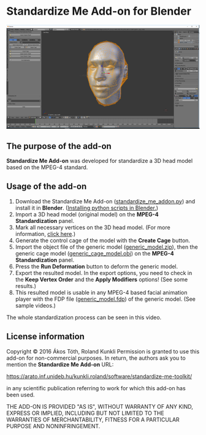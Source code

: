 # Standardize Me Add-on for Blender

![alt text](images/sme1.png)

## The purpose of the add-on

**Standardize Me Add-on** was developed for standardize a 3D head model based on the MPEG-4 standard.

## Usage of the add-on

1. Download the Standardize Me Add-on ([standardize_me_addon.py](files/standardize_me_addon.py)) and install it in **Blender**. ([Installing python scripts in Blender.](videos/install_blender_addon.mp4))
2. Import a 3D head model (original model) on the **MPEG-4 Standardization** panel.
3. Mark all necessary vertices on the 3D head model. (For more information, [click here](mark_vertices.md).)
4. Generate the control cage of the model with the **Create Cage** button.
5. Import the object file of the generic model ([generic_model.zip](files/generic_model.zip)), then the generic cage model ([generic_cage_model.obj](files/generic_cage_model.obj)) on the **MPEG-4 Standardization** panel.
6. Press the **Run Deformation** button to deform the generic model.
7. Export the resulted model. In the export options, you need to check in the **Keep Vertex Order** and the **Apply Modifiers** options! (See some results.)
8. This resulted model is usable in any MPEG-4 based facial animation player with the FDP file ([generic_model.fdp](files/generic_model.fdp)) of the generic model. (See sample videos.)

The whole standardization process can be seen in this video.

## License information

Copyright © 2016 Ákos Tóth, Roland Kunkli
Permission is granted to use this add-on for non-commercial purposes.
In return, the authors ask you to mention the **Standardize Me Add-on** URL:

https://arato.inf.unideb.hu/kunkli.roland/software/standardize-me-toolkit/
    
in any scientific publication referring to work for which this add-on has been used.

THE ADD-ON IS PROVIDED "AS IS", WITHOUT WARRANTY OF ANY KIND, EXPRESS OR IMPLIED, INCLUDING BUT NOT LIMITED TO THE WARRANTIES OF MERCHANTABILITY, FITNESS FOR A PARTICULAR PURPOSE AND NONINFRINGEMENT. 
